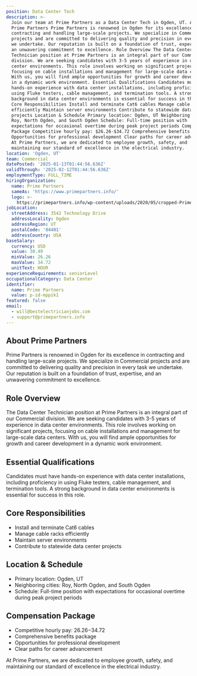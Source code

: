 ```yaml
---
position: Data Center Tech
description: >-
  Join our team at Prime Partners as a Data Center Tech in Ogden, UT. About
  Prime Partners Prime Partners is renowned in Ogden for its excellence in
  contracting and handling large-scale projects. We specialize in Commercial
  projects and are committed to delivering quality and precision in every task
  we undertake. Our reputation is built on a foundation of trust, expertise, and
  an unwavering commitment to excellence. Role Overview The Data Center
  Technician position at Prime Partners is an integral part of our Commercial
  division. We are seeking candidates with 3-5 years of experience in data
  center environments. This role involves working on significant projects,
  focusing on cable installations and management for large-scale data centers.
  With us, you will find ample opportunities for growth and career development
  in a dynamic work environment. Essential Qualifications Candidates must have
  hands-on experience with data center installations, including proficiency in
  using Fluke testers, cable management, and termination tools. A strong
  background in data center environments is essential for success in this role.
  Core Responsibilities Install and terminate Cat6 cables Manage cable racks
  efficiently Maintain server environments Contribute to statewide data center
  projects Location & Schedule Primary location: Ogden, UT Neighboring cities:
  Roy, North Ogden, and South Ogden Schedule: Full-time position with
  expectations for occasional overtime during peak project periods Compensation
  Package Competitive hourly pay: $26.26-$34.72 Comprehensive benefits package
  Opportunities for professional development Clear paths for career advancement
  At Prime Partners, we are dedicated to employee growth, safety, and
  maintaining our standard of excellence in the electrical industry.
location: 'Ogden, UT'
team: Commercial
datePosted: '2025-01-13T01:44:56.636Z'
validThrough: '2025-02-12T01:44:56.636Z'
employmentType: FULL_TIME
hiringOrganization:
  name: Prime Partners
  sameAs: 'https://www.primepartners.info/'
  logo: >-
    https://primepartners.info/wp-content/uploads/2020/05/cropped-Prime-Partners-Logo-NO-BG-1-1.png
jobLocation:
  streetAddress: 3542 Technology Drive
  addressLocality: Ogden
  addressRegion: UT
  postalCode: '84401'
  addressCountry: USA
baseSalary:
  currency: USD
  value: 30.49
  minValue: 26.26
  maxValue: 34.72
  unitText: HOUR
experienceRequirements: seniorLevel
occupationalCategory: Data Center
identifier:
  name: Prime Partners
  value: p-id-mppik1
featured: false
email:
  - will@bestelectricianjobs.com
  - support@primepartners.info
---
```




## About Prime Partners

Prime Partners is renowned in Ogden for its excellence in contracting and handling large-scale projects. We specialize in Commercial projects and are committed to delivering quality and precision in every task we undertake. Our reputation is built on a foundation of trust, expertise, and an unwavering commitment to excellence.

## Role Overview

The Data Center Technician position at Prime Partners is an integral part of our Commercial division. We are seeking candidates with 3-5 years of experience in data center environments. This role involves working on significant projects, focusing on cable installations and management for large-scale data centers. With us, you will find ample opportunities for growth and career development in a dynamic work environment.

## Essential Qualifications

Candidates must have hands-on experience with data center installations, including proficiency in using Fluke testers, cable management, and termination tools. A strong background in data center environments is essential for success in this role.

## Core Responsibilities

- Install and terminate Cat6 cables
- Manage cable racks efficiently
- Maintain server environments
- Contribute to statewide data center projects

## Location & Schedule

- Primary location: Ogden, UT
- Neighboring cities: Roy, North Ogden, and South Ogden
- Schedule: Full-time position with expectations for occasional overtime during peak project periods

## Compensation Package

- Competitive hourly pay: $26.26-$34.72
- Comprehensive benefits package
- Opportunities for professional development
- Clear paths for career advancement

At Prime Partners, we are dedicated to employee growth, safety, and maintaining our standard of excellence in the electrical industry.